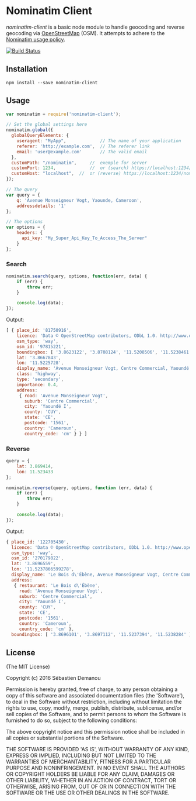 # Nominatim Client

_nominatim-client_ is a basic node module to handle geocoding and reverse geocoding via [OpenStreetMap](http://openstreetmap.org/) (OSM). It attempts to adhere to the [Nominatim usage policy](http://wiki.openstreetmap.org/wiki/Nominatim_usage_policy).

[![Build Status](https://travis-ci.org/demsking/nominatim-client.svg?branch=master)](https://travis-ci.org/demsking/nominatim-client)


## Installation

```shell
npm install --save nominatim-client
```

## Usage
```js
var nominatim = require('nominatim-client');

// Set the global settings here
nominatim.global({
  globalQueryElements: {
    useragent: "MyApp",             // The name of your application
    referer: 'http://example.com',  // The referer link
    email: 'user@example.com'       // The valid email
  },
  customPath: "/nominatim",     //  exemple for server
  customPort: 1234,             //  or (search) https://localhost:1234/nominatim/?...  
  customHost: "localhost",  //  or (reverse) https://localhost:1234/nominatim/reverse?...
});

// The query
var query = {
    q: 'Avenue Monseigneur Vogt, Yaounde, Cameroon',
    addressdetails: '1'
};

// The options
var options = {
    headers: {
      api_key: "My_Super_Api_Key_To_Access_The_Server"
    }
};
```

### Search

```js
nominatim.search(query, options, function(err, data) {
    if (err) {
        throw err;
    }

    console.log(data);
});
```

Output:
```js
[ { place_id: '81750916',
    licence: 'Data © OpenStreetMap contributors, ODbL 1.0. http://www.openstreetmap.org/copyright',
    osm_type: 'way',
    osm_id: '97815221',
    boundingbox: [ '3.8623122', '3.8708124', '11.5208506', '11.5238461' ],
    lat: '3.8667843',
    lon: '11.5225728',
    display_name: 'Avenue Monseigneur Vogt, Centre Commercial, Yaoundé I, CUY, Mfoundi, CE, 1561, Cameroun',
    class: 'highway',
    type: 'secondary',
    importance: 0.4,
    address:
     { road: 'Avenue Monseigneur Vogt',
       suburb: 'Centre Commercial',
       city: 'Yaoundé I',
       county: 'CUY',
       state: 'CE',
       postcode: '1561',
       country: 'Cameroun',
       country_code: 'cm' } } ]
```

### Reverse

```js
query = {
    lat: 3.869414,
    lon: 11.523433
};

nominatim.reverse(query, options, function (err, data) {
    if (err) {
        throw err;
    }

    console.log(data);
});
```

Output:

```js
{ place_id: '122705430',
  licence: 'Data © OpenStreetMap contributors, ODbL 1.0. http://www.openstreetmap.org/copyright',
  osm_type: 'way',
  osm_id: '270179822',
  lat: '3.8696559',
  lon: '11.5237866599278',
  display_name: 'Le Bois d\'Ébène, Avenue Monseigneur Vogt, Centre Commercial, Yaoundé I, CUY, Mfoundi, CE, 1561, Cameroun',
  address:
   { restaurant: 'Le Bois d\'Ébène',
     road: 'Avenue Monseigneur Vogt',
     suburb: 'Centre Commercial',
     city: 'Yaoundé I',
     county: 'CUY',
     state: 'CE',
     postcode: '1561',
     country: 'Cameroun',
     country_code: 'cm' },
  boundingbox: [ '3.8696101', '3.8697112', '11.5237394', '11.5238284' ] }
```

## License

(The MIT License)

Copyright (c) 2016 Sébastien Demanou

Permission is hereby granted, free of charge, to any person obtaining
a copy of this software and associated documentation files (the
'Software'), to deal in the Software without restriction, including
without limitation the rights to use, copy, modify, merge, publish,
distribute, sublicense, and/or sell copies of the Software, and to
permit persons to whom the Software is furnished to do so, subject to
the following conditions:

The above copyright notice and this permission notice shall be
included in all copies or substantial portions of the Software.

THE SOFTWARE IS PROVIDED 'AS IS', WITHOUT WARRANTY OF ANY KIND,
EXPRESS OR IMPLIED, INCLUDING BUT NOT LIMITED TO THE WARRANTIES OF
MERCHANTABILITY, FITNESS FOR A PARTICULAR PURPOSE AND NONINFRINGEMENT.
IN NO EVENT SHALL THE AUTHORS OR COPYRIGHT HOLDERS BE LIABLE FOR ANY
CLAIM, DAMAGES OR OTHER LIABILITY, WHETHER IN AN ACTION OF CONTRACT,
TORT OR OTHERWISE, ARISING FROM, OUT OF OR IN CONNECTION WITH THE
SOFTWARE OR THE USE OR OTHER DEALINGS IN THE SOFTWARE.
